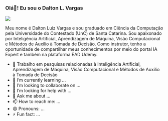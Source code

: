 ### Olá👋! Eu sou o Dalton L. Vargas

<picture>
<source
  srcset="https://github-readme-stats.vercel.app/api?username=anuraghazra&show_icons=true&theme=dark"
  media="(prefers-color-scheme: dark)"
/>
<source
  srcset="https://github-readme-stats.vercel.app/api?username=anuraghazra&show_icons=true"
  media="(prefers-color-scheme: light), (prefers-color-scheme: no-preference)"
/>
<img src="https://github-readme-stats.vercel.app/api?username=anuraghazra&show_icons=true" />
</picture>

Meu nome é Dalton Luiz Vargas e sou graduado em Ciência da Computação pela Universidade do Contestado (UnC) de Santa Catarina. Sou apaixonado por Inteligência Artificial, Aprendizagem de Máquina, Visão Computacional e Métodos de Auxílio à Tomada de Decisão. Como instrutor, tenho a oportunidade de compartilhar meus conhecimentos por meio do portal IA Expert e também na plataforma EAD Udemy.

- 🔭 Trabalho em pesquisas relacionadas à Inteligência Artificial, Aprendizagem de Máquina, Visão Computacional e Métodos de Auxílio à Tomada de Decisão
- 🌱 I’m currently learning ...
- 👯 I’m looking to collaborate on ...
- 🤔 I’m looking for help with ...
- 💬 Ask me about ...
- 📫 How to reach me: ...
- 😄 Pronouns: ...
- ⚡ Fun fact: ...


